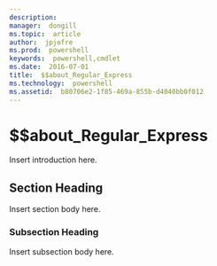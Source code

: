 ```yaml
---
description:  
manager:  dongill
ms.topic:  article
author:  jpjofre
ms.prod:  powershell
keywords:  powershell,cmdlet
ms.date:  2016-07-01
title:  $$about_Regular_Express
ms.technology:  powershell
ms.assetid:  b80706e2-1f85-469a-855b-d4040bb0f012
---
```


# $$about_Regular_Express
Insert introduction here.  
  
## Section Heading  
 Insert section body here.  
  
### Subsection Heading  
 Insert subsection body here.

